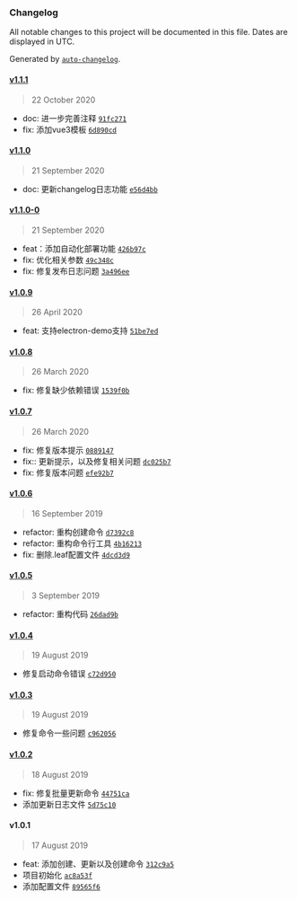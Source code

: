 ### Changelog

All notable changes to this project will be documented in this file. Dates are displayed in UTC.

Generated by [`auto-changelog`](https://github.com/CookPete/auto-changelog).

#### [v1.1.1](https://github.com/zyyrabbit/leaf-cli/compare/v1.1.0...v1.1.1)

> 22 October 2020

- doc: 进一步完善注释 [`91fc271`](https://github.com/zyyrabbit/leaf-cli/commit/91fc271cb564265c406fa16add8f803ab4c84496)
- fix: 添加vue3模板 [`6d890cd`](https://github.com/zyyrabbit/leaf-cli/commit/6d890cd0fc86f135f9b4bef4cc3f047cb4402c33)

#### [v1.1.0](https://github.com/zyyrabbit/leaf-cli/compare/v1.1.0-0...v1.1.0)

> 21 September 2020

- doc: 更新changelog日志功能 [`e56d4bb`](https://github.com/zyyrabbit/leaf-cli/commit/e56d4bbd45d53261037b40b97ac7c766e61cde7d)

#### [v1.1.0-0](https://github.com/zyyrabbit/leaf-cli/compare/v1.0.9...v1.1.0-0)

> 21 September 2020

- feat：添加自动化部署功能 [`426b97c`](https://github.com/zyyrabbit/leaf-cli/commit/426b97c7e9ec8d87d31211deaa5b20fa8d78ee83)
- fix: 优化相关参数 [`49c348c`](https://github.com/zyyrabbit/leaf-cli/commit/49c348cbe445170d4fdd6d39d1dabdd26696d88c)
- fix: 修复发布日志问题 [`3a496ee`](https://github.com/zyyrabbit/leaf-cli/commit/3a496eeac8dd62b483eb410bcaf08c892c29c27e)

#### [v1.0.9](https://github.com/zyyrabbit/leaf-cli/compare/v1.0.8...v1.0.9)

> 26 April 2020

- feat: 支持electron-demo支持 [`51be7ed`](https://github.com/zyyrabbit/leaf-cli/commit/51be7edad482fd5fa7bd564e688205cbff430f2c)

#### [v1.0.8](https://github.com/zyyrabbit/leaf-cli/compare/v1.0.7...v1.0.8)

> 26 March 2020

- fix: 修复缺少依赖错误 [`1539f0b`](https://github.com/zyyrabbit/leaf-cli/commit/1539f0bc56448152c18a918e2cc0aef9d117e923)

#### [v1.0.7](https://github.com/zyyrabbit/leaf-cli/compare/v1.0.6...v1.0.7)

> 26 March 2020

- fix: 修复版本提示 [`0889147`](https://github.com/zyyrabbit/leaf-cli/commit/0889147483719934776552b78fa419e40760d0ea)
- fix:: 更新提示，以及修复相关问题 [`dc025b7`](https://github.com/zyyrabbit/leaf-cli/commit/dc025b706d073c4d3e1a18f1541982f1a3751f1e)
- fix: 修复版本问题 [`efe92b7`](https://github.com/zyyrabbit/leaf-cli/commit/efe92b781214c84bd103831f791e68c5473bf508)

#### [v1.0.6](https://github.com/zyyrabbit/leaf-cli/compare/v1.0.5...v1.0.6)

> 16 September 2019

- refactor: 重构创建命令 [`d7392c8`](https://github.com/zyyrabbit/leaf-cli/commit/d7392c83bab918e9744a8b9e15e43e06fdd6d9eb)
- refactor: 重构命令行工具 [`4b16213`](https://github.com/zyyrabbit/leaf-cli/commit/4b1621347702cdf4c0a1c9faae5d0175cc157b1e)
- fix: 删除.leaf配置文件 [`4dcd3d9`](https://github.com/zyyrabbit/leaf-cli/commit/4dcd3d94733134905c2857fdd34605eca965836b)

#### [v1.0.5](https://github.com/zyyrabbit/leaf-cli/compare/v1.0.4...v1.0.5)

> 3 September 2019

- refactor: 重构代码 [`26dad9b`](https://github.com/zyyrabbit/leaf-cli/commit/26dad9b9d0ac669e10cc106994db4c21bb5ab668)

#### [v1.0.4](https://github.com/zyyrabbit/leaf-cli/compare/v1.0.3...v1.0.4)

> 19 August 2019

- 修复启动命令错误 [`c72d950`](https://github.com/zyyrabbit/leaf-cli/commit/c72d9503e8f6baed95d3a5e6a03c70ff7b46f40c)

#### [v1.0.3](https://github.com/zyyrabbit/leaf-cli/compare/v1.0.2...v1.0.3)

> 19 August 2019

- 修复命令一些问题 [`c962056`](https://github.com/zyyrabbit/leaf-cli/commit/c9620567a5167237df702e22f417d91d8cc1135f)

#### [v1.0.2](https://github.com/zyyrabbit/leaf-cli/compare/v1.0.1...v1.0.2)

> 18 August 2019

- fix: 修复批量更新命令 [`44751ca`](https://github.com/zyyrabbit/leaf-cli/commit/44751cac3e84a6a691b95929bfc5197e021f4eb2)
- 添加更新日志文件 [`5d75c10`](https://github.com/zyyrabbit/leaf-cli/commit/5d75c10b8062a27ea6a9c32b30be43743a90e5fb)

#### v1.0.1

> 17 August 2019

- feat: 添加创建、更新以及创建命令 [`312c9a5`](https://github.com/zyyrabbit/leaf-cli/commit/312c9a504bdecae545e1396e1f69b56ed4caced2)
- 项目初始化 [`ac8a53f`](https://github.com/zyyrabbit/leaf-cli/commit/ac8a53f1a4c927036b9832e6482fb211b3828dde)
- 添加配置文件 [`89565f6`](https://github.com/zyyrabbit/leaf-cli/commit/89565f6530225927a00cba710425ea0bbc01cebc)
